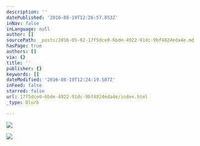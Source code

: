 ```yaml
---
description: ''
datePublished: '2016-08-19T12:26:57.853Z'
inNav: false
inLanguage: null
author: []
sourcePath: _posts/2016-05-02-17f5dce0-6bde-4922-91dc-9bf4824eda4e.md
hasPage: true
authors: []
via: {}
title: ''
publisher: {}
keywords: []
dateModified: '2016-08-19T12:24:19.507Z'
inFeed: false
starred: false
url: 17f5dce0-6bde-4922-91dc-9bf4824eda4e/index.html
_type: Blurb

---
```

![](https://s3-us-west-2.amazonaws.com/the-grid-img/p/5d87d60d6c9c7933de60f25ba4e33bcd910c2d14.jpg)

![](https://the-grid-user-content.s3-us-west-2.amazonaws.com/b7ba3587-6428-49a4-9881-408c66ede950.jpg)